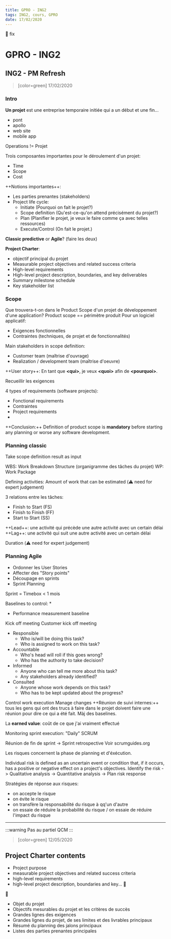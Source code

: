```yaml
---
title: GPRO - ING2
tags: ING2, cours, GPRO
date: 17/02/2020
---
```


:hammer: fix

# GPRO - ING2

## ING2 - PM Refresh
>[color=green] 17/02/2020

### Intro
**Un projet** est une entreprise temporaire initiée qui a un début et une fin...
* pont
* apollo
* web site
* mobile app

Operations != Projet

Trois composantes importantes pour le déroulement d'un projet:
* Time
* Scope
* Cost

++Notions importantes++:
* Les parties prenantes (stakeholders)
* Project life cycle:
    * Initiate (Pourquoi on fait le projet?)
    * Scope definition (Qu'est-ce-qu'on attend précisément du projet?)
    * Plan (Planifier le projet, je veux le faire comme ça avec telles ressources)
    * Execute/Control (On fait le projet.)

**Classic predictive** or **Agile**? (faire les deux)

**Project Charter**:
* objectif principal du projet
* Measurable project objectives and related success criteria
* High-level requirements
* High-level project description, boundaries, and key deliverables
* Summary milestone schedule
* Key stakeholder list

### Scope
Que trouvera-t-on dans le Product Scope d'un projet de développement d'une application?
Product scope == périmètre produit
Pour un logiciel applicatif:
* Exigences fonctionnelles
* Contraintes (techniques, de projet et de fonctionnalités)

Main stakeholders in scope definition:
* Customer team (maîtrise d'ouvrage)
* Realization / development team (maîtrise d'oeuvre)

++User story++: En tant que **\<qui>**, je veux **\<quoi>** afin de **\<pourquoi>**.

Recueillir les exigences

4 types of requirements (software projects):
* Fonctional requirements
* Contraintes
* Project requirements
* 

++Conclusion:++
Definition of product scope is **mandatory** before starting any planning or worse any software development.

### Planning classic
Take scope definition result as input

WBS: Work Breakdown Structure (organigramme des tâches du projet)
WP: Work Package

Defining activities:
Amount of work that can be estimated  (:warning: need for expert judgement)

3 relations entre les tâches:
* Finish to Start (FS)
* Finish to Finish (FF)
* Start to Start (SS)

++Lead++: une activité qui précède une autre activité avec un certain délai
++Lag++: une activité qui suit une autre activité avec un certain délai

Duration (:warning: need for expert judgement)

### Planning Agile

* Ordonner les User Stories
* Affecter des "Story points"
* Découpage en sprints
* Sprint Planning

Sprint = Timebox < 1 mois

Baselines to control:
* 
* Performance measurement baseline

Kick off meeting
Customer kick off meeting

* Responsible
    * Who is/will be doing this task?
    * Who is assigned to work on this task?
* Accountable
    * Who's head will roll if this goes wrong?
    * Who has the authority to take decision?
* Informed
    * Anyone who can tell me more about this task?
    * Any stakeholders already identified?
* Consulted
    * Anyone whose work depends on this task?
    * Who has to be kept updated about the progress?

Control work execution
Manage changes
++Réunion de suivi internes:++ tous les gens qui ont des trucs à faire dans le projet doivent faire une réunion pour dire ce qui a été fait. Màj des baselines.

La **earned value**: coût de ce que j'ai vraiment effectué

Monitoring sprint execution:
"Daily" SCRUM

Réunion de fin de sprint -> Sprint retrospective
Voir scrumguides.org

Les risques concernent la phase de planning et d'éxécution.

Individual risk is defined as an uncertain event or condition that, if it occurs, has a positive or negative effect on a project's objectives.
Identify the risk -> Qualitative analysis -> Quantitative analysis -> Plan risk response

Stratégies de réponse aux risques:
* on accepte le risque
* on évite le risque
* on transfère la responsabilité du risque à qq'un d'autre
* on essaie de réduire la probabilité du risque / on essaie de réduire l'impact du risque

---
:::warning
Pas au partiel QCM
:::
>[color=green] 12/05/2020

## Project Charter contents
- Project purpose
- measurable project objectives and related success criteria
- high-level requirements
- high-level project description, boundaries and key... :hammer:

:hammer:


- Objet du projet
- Objectifs mesurables du projet et les critères de succès
- Grandes lignes des exigences
- Grandes lignes du projet, de ses limites et des livrables principaux
- Résumé du planning des jalons principaux
- Listes des parties prenantes principales